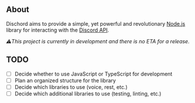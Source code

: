 ## About

Dischord aims to provide a simple, yet powerful and revolutionary [Node.js](https://nodejs.org) library for interacting with the [Discord API](https://discord.com/developers/docs/intro).

_⚠️This project is currently in development and there is no ETA for a release._


## TODO
- [ ] Decide whether to use JavaScript or TypeScript for development
- [ ] Plan an organized structure for the library
- [ ] Decide which libraries to use (voice, rest, etc.)
- [ ] Decide which additional libraries to use (testing, linting, etc.)